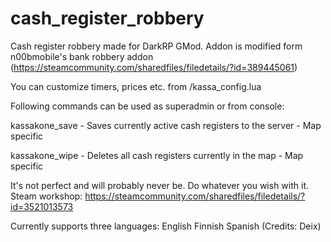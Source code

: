 # cash_register_robbery
Cash register robbery made for DarkRP GMod. Addon is modified form n00bmobile's bank robbery addon (https://steamcommunity.com/sharedfiles/filedetails/?id=389445061)

You can customize timers, prices etc. from /kassa_config.lua

Following commands can be used as superadmin or from console:
  
  kassakone_save
    - Saves currently active cash registers to the server
    - Map specific

  kassakone_wipe
    - Deletes all cash registers currently in the map
    - Map specific

It's not perfect and will probably never be. Do whatever you wish with it. 
Steam workshop: https://steamcommunity.com/sharedfiles/filedetails/?id=3521013573

Currently supports three languages: 
English
Finnish
Spanish (Credits: Deix)
